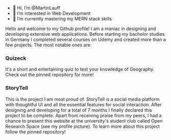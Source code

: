 - 👋 Hi, I’m @MartinLauff
- 👀 I’m interested in Web Development
- 🌱 I’m currently mastering my MERN stack skills

Hello and welcome to my Github profile! I am a maniac in designing and developing extensive web applications. Before starting my bachelor studies in Germany I completed several courses on Udemy and created more than a few projects. The most notable ones are:

### Quizeck
It's a short and entertaining quiz to test your knowledge of Geography. Check out the pinned repository for more!

### StoryTell
This is the project I am most proud of. StoryTell is a social media platform with thoughtful UI and all the essential features for social interaction. After designing and developing for a total of 7 months I finally declared this project to be complete. Apart from receiving praise from my peers, I had a chance to present this website at the university's student club called Open Research Space (see my profile picture).
To learn more about this project follow the pinned repository!


<!---
MartinLauff/MartinLauff is a ✨ special ✨ repository because its `README.md` (this file) appears on your GitHub profile.
You can click the Preview link to take a look at your changes.
--->
